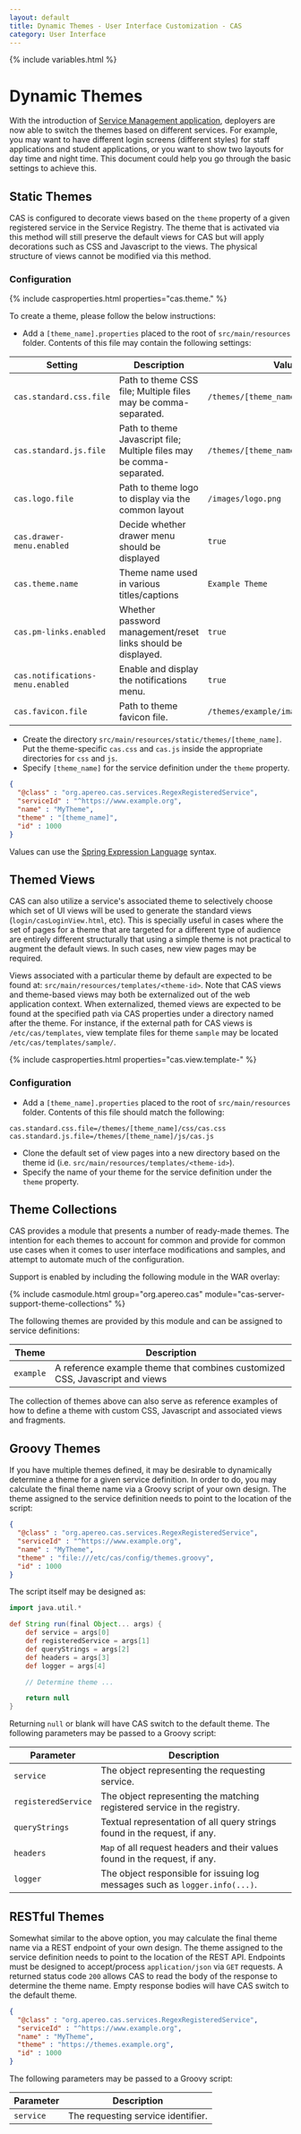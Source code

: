 ```yaml
---
layout: default
title: Dynamic Themes - User Interface Customization - CAS
category: User Interface
---
```


{% include variables.html %}

# Dynamic Themes

With the introduction of [Service Management application](../services/Service-Management.html), deployers 
are now able to switch the themes based on 
different services. For example, you may want to have different login screens (different styles) 
for staff applications and student applications, or you want to show two 
layouts for day time and night time. This document could help you go through the basic settings to achieve this.

## Static Themes

CAS is configured to decorate views based on the `theme` property of a given 
registered service in the Service Registry. The theme that is activated via 
this method will still preserve the default views for CAS but will apply 
decorations such as CSS and Javascript to the views. The physical structure 
of views cannot be modified via this method.

### Configuration

{% include casproperties.html properties="cas.theme." %}
                       
To create a theme, please follow the below instructions:

- Add a `[theme_name].properties` placed to the root of `src/main/resources` folder. 
Contents of this file may contain the following settings:

| Setting                  | Description               | Value
|--------------------------|---------------------------|-----------------------------------------------------------
| `cas.standard.css.file`  | Path to theme CSS file; Multiple files may be comma-separated.    | `/themes/[theme_name]/css/cas.css`
| `cas.standard.js.file`   | Path to theme Javascript file; Multiple files may be comma-separated.   | `/themes/[theme_name]/js/js/css`
| `cas.logo.file`          | Path to theme logo to display via the common layout | `/images/logo.png`
| `cas.drawer-menu.enabled`  |  Decide whether drawer menu should be displayed   | `true`
| `cas.theme.name`           | Theme name used in various titles/captions   | `Example Theme`
| `cas.pm-links.enabled`     | Whether password management/reset links should be displayed.    | `true`
| `cas.notifications-menu.enabled`  | Enable and display the notifications menu. | `true`
| `cas.favicon.file`                | Path to theme favicon file.  | `/themes/example/images/favicon.ico`

- Create the directory `src/main/resources/static/themes/[theme_name]`. Put the 
  theme-specific `cas.css` and `cas.js` inside the appropriate directories for `css` and `js`.
- Specify `[theme_name]` for the service definition under the `theme` property.

```json
{
  "@class" : "org.apereo.cas.services.RegexRegisteredService",
  "serviceId" : "^https://www.example.org",
  "name" : "MyTheme",
  "theme" : "[theme_name]",
  "id" : 1000
}
```

Values can use the [Spring Expression Language](../configuration/Configuration-Spring-Expressions.html) syntax.

## Themed Views

CAS can also utilize a service's associated theme to selectively choose which set of UI views will be used to generate 
the standard views (`login/casLoginView.html`, etc). This is specially useful in cases where the set of pages for a theme that are targeted 
for a different type of audience are entirely different structurally that using a simple theme is not practical 
to augment the default views. In such cases, new view pages may be required.

Views associated with a particular theme by default are expected to be found at: `src/main/resources/templates/<theme-id>`. Note that CAS 
views and theme-based views may both be externalized out of the web application context. When externalized, themed 
views are expected to be found at the specified path via CAS properties under a 
directory named after the theme. For instance, if the external path for CAS views is `/etc/cas/templates`, view template files for 
theme `sample` may be located `/etc/cas/templates/sample/`.

{% include casproperties.html properties="cas.view.template-" %}

### Configuration

- Add a `[theme_name].properties` placed to the root of `src/main/resources` folder. Contents of this file should match the following:

```properties
cas.standard.css.file=/themes/[theme_name]/css/cas.css
cas.standard.js.file=/themes/[theme_name]/js/cas.js
```

- Clone the default set of view pages into a new directory based on the theme id (i.e. `src/main/resources/templates/<theme-id>`).
- Specify the name of your theme for the service definition under the `theme` property.

## Theme Collections

CAS provides a module that presents a number of ready-made themes. The intention for each themes
to account for common and provide for common use cases when it comes to user interface modifications
and samples, and attempt to automate much of the configuration.

Support is enabled by including the following module in the WAR overlay:

{% include casmodule.html group="org.apereo.cas" module="cas-server-support-theme-collections" %}
      

The following themes are provided by this module and can be assigned to service definitions:

| Theme              | Description    
|--------------------|----------------------------------------------------------------------------
| `example`          | A reference example theme that combines customized CSS, Javascript and views

The collection of themes above can also serve as reference examples of how to define a theme with
custom CSS, Javascript and associated views and fragments.

## Groovy Themes

If you have multiple themes defined, it may be desirable to dynamically determine a theme for a given service definition. In 
order to do, you may calculate the final theme name via a Groovy script of your own design. The theme assigned to 
the service definition needs to point to the location of the script:

```json
{
  "@class" : "org.apereo.cas.services.RegexRegisteredService",
  "serviceId" : "^https://www.example.org",
  "name" : "MyTheme",
  "theme" : "file:///etc/cas/config/themes.groovy",
  "id" : 1000
}
```

The script itself may be designed as:

```groovy
import java.util.*

def String run(final Object... args) {
    def service = args[0]
    def registeredService = args[1]
    def queryStrings = args[2]
    def headers = args[3]
    def logger = args[4]

    // Determine theme ...

    return null
}
```

Returning `null` or blank will have CAS switch to the default theme. The following parameters may be passed to a Groovy script:

| Parameter             | Description
|-----------------------|-----------------------------------------------------------------------
| `service`             | The object representing the requesting service.
| `registeredService`   | The object representing the matching registered service in the registry.
| `queryStrings`        | Textual representation of all query strings found in the request, if any.
| `headers`             | `Map` of all request headers and their values found in the request, if any.
| `logger`              | The object responsible for issuing log messages such as `logger.info(...)`.

## RESTful Themes

Somewhat similar to the above option, you may calculate the final theme name via a REST endpoint of your own design. The 
theme assigned to the service definition needs to point to the location of the REST API. Endpoints must be designed to 
accept/process `application/json` via `GET` requests. A returned status code `200` allows CAS to read the body of the 
response to determine the theme name. Empty response bodies will have CAS switch to the default theme.

```json
{
  "@class" : "org.apereo.cas.services.RegexRegisteredService",
  "serviceId" : "^https://www.example.org",
  "name" : "MyTheme",
  "theme" : "https://themes.example.org",
  "id" : 1000
}
```

The following parameters may be passed to a Groovy script:

| Parameter             | Description
|-----------------------|-----------------------------------------------------------------------
| `service`             | The requesting service identifier.
